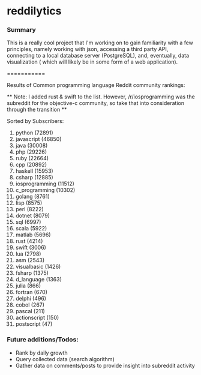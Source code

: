 reddilytics
===========

### Summary

This is a really cool project that I'm working on to gain familiarity with a few principles, namely working with json,
accessing a third party API, connecting to a local database server (PostgreSQL), and, eventually, data visualization (
which will likely be in some form of a web application). 

===========


Results of Common programming language Reddit community rankings: 


** Note: I added rust & swift to the list.  However, /r/iosprogramming was the subreddit for the objective-c community, so take that into consideration through the transition **

Sorted by Subscribers: 

1. python (72891)
2. javascript (46850)
3. java (30008)
4. php (29226)
5. ruby (22664)
6. cpp (20892)
7. haskell (15953)
8. csharp (12885)
9. iosprogramming (11512)
10. c_programming (10302)
11. golang (8761)
12. lisp (8575)
13. perl (8222)
14. dotnet (8079)
15. sql (6997)
16. scala (5922)
17. matlab (5696)
18. rust (4214)
19. swift (3006)
20. lua (2798)
21. asm (2543)
22. visualbasic (1426)
23. fsharp (1375)
24. d_language (1363)
25. julia (866)
26. fortran (670)
27. delphi (496)
28. cobol (267)
29. pascal (211)
30. actionscript (150)
31. postscript (47)


### Future additions/Todos:

 - Rank by daily growth
 - Query collected data (search algorithm)
 - Gather data on comments/posts to provide insight into subreddit activity
